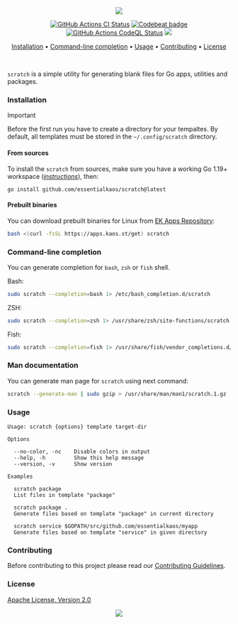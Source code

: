 <p align="center"><a href="#readme"><img src="https://gh.kaos.st/scratch.svg"/></a></p>

<p align="center">
  <a href="https://kaos.sh/w/scratch/ci"><img src="https://kaos.sh/w/scratch/ci.svg" alt="GitHub Actions CI Status" /></a>
  <a href="https://kaos.sh/b/scratch"><img src="https://kaos.sh/b/3b2ed0f2-1e39-4366-93f6-d955ca22ce3a.svg" alt="Codebeat badge" /></a>
  <a href="https://kaos.sh/w/scratch/codeql"><img src="https://kaos.sh/w/scratch/codeql.svg" alt="GitHub Actions CodeQL Status" /></a>
  <a href="#license"><img src="https://gh.kaos.st/apache2.svg"></a>
</p>

<p align="center"><a href="#installation">Installation</a> • <a href="#command-line-completion">Command-line completion</a> • <a href="#usage">Usage</a> • <a href="#contributing">Contributing</a> • <a href="#license">License</a></p>

<br/>

`scratch` is a simple utility for generating blank files for Go apps, utilities and packages.

### Installation

> [!IMPORTANT]
> Before the first run you have to create a directory for your tempaltes. By default, all templates must be stored in the `~/.config/scratch` directory.

#### From sources

To install the `scratch` from sources, make sure you have a working Go 1.19+ workspace (_[instructions](https://go.dev/doc/install)_), then:

```
go install github.com/essentialkaos/scratch@latest
```

#### Prebuilt binaries

You can download prebuilt binaries for Linux from [EK Apps Repository](https://apps.kaos.st/scratch/latest):

```bash
bash <(curl -fsSL https://apps.kaos.st/get) scratch
```

### Command-line completion

You can generate completion for `bash`, `zsh` or `fish` shell.

Bash:
```bash
sudo scratch --completion=bash 1> /etc/bash_completion.d/scratch
```


ZSH:
```bash
sudo scratch --completion=zsh 1> /usr/share/zsh/site-functions/scratch
```


Fish:
```bash
sudo scratch --completion=fish 1> /usr/share/fish/vendor_completions.d/scratch.fish
```

### Man documentation

You can generate man page for `scratch` using next command:

```bash
scratch --generate-man | sudo gzip > /usr/share/man/man1/scratch.1.gz
```

### Usage

```
Usage: scratch {options} template target-dir

Options

  --no-color, -nc    Disable colors in output
  --help, -h         Show this help message
  --version, -v      Show version

Examples

  scratch package
  List files in template "package"

  scratch package .
  Generate files based on template "package" in current directory

  scratch service $GOPATH/src/github.com/essentialkaos/myapp
  Generate files based on template "service" in given directory
```

### Contributing

Before contributing to this project please read our [Contributing Guidelines](https://github.com/essentialkaos/contributing-guidelines#contributing-guidelines).

### License

[Apache License, Version 2.0](https://www.apache.org/licenses/LICENSE-2.0)

<p align="center"><a href="https://essentialkaos.com"><img src="https://gh.kaos.st/ekgh.svg"/></a></p>
